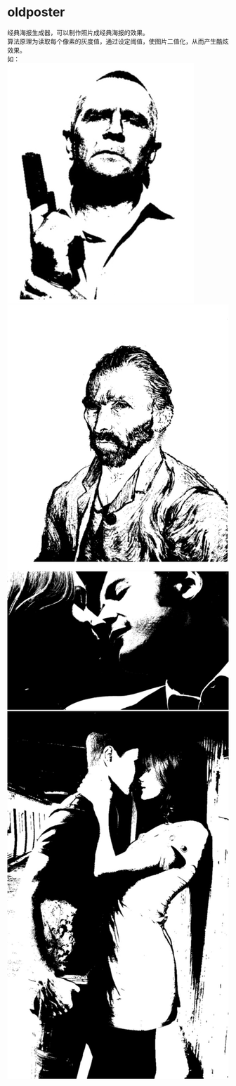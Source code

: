 # oldposter
经典海报生成器，可以制作照片成经典海报的效果。</br>
算法原理为读取每个像素的灰度值，通过设定阈值，使图片二值化，从而产生酷炫效果。</br>
如：</br>
![image](./bt1.jpg)</br>
![image](./fg2_3.jpg)</br>
![image](./4-140R5160U32.jpg)</br>
![image](./22222.jpg)</br>

